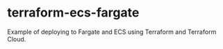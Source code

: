 # terraform-ecs-fargate
Example of deploying to Fargate and ECS using Terraform and Terraform Cloud.
